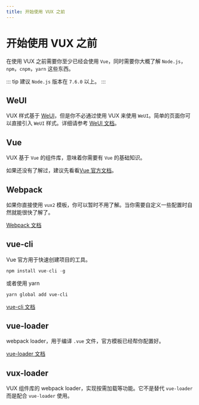 ```yaml
---
title: 开始使用 VUX 之前
---
```


# 开始使用 VUX 之前

在使用 VUX 之前需要你至少已经会使用 `Vue`，同时需要你大概了解 `Node.js`，`npm`，`cnpm`，`yarn` 这些东西。

::: tip
建议 `Node.js` 版本在 `7.6.0` 以上。
:::

## WeUI

VUX 样式基于 [WeUI](https://github.com/weui/weui)，但是你不必通过使用 VUX 来使用 `WeUI`。简单的页面你可以直接引入 `WeUI` 样式。详细请参考 [WeUI 文档](https://github.com/weui/weui)。

## Vue

VUX 基于 `Vue` 的组件库，意味着你需要有 `Vue` 的基础知识。

如果还没有了解过，建议先看看[Vue 官方文档](https://cn.vuejs.org)。

## Webpack

如果你直接使用 `vux2` 模板，你可以暂时不用了解。当你需要自定义一些配置时自然就能很快了解了。

[Webpack 文档](https://webpack.js.org)

## vue-cli

Vue 官方用于快速创建项目的工具。

``` js bash
npm install vue-cli -g
```

或者使用 yarn

``` bash
yarn global add vue-cli
```

[vue-cli 文档](https://github.com/vuejs/vue-cli)

## vue-loader

webpack loader，用于编译 `.vue` 文件，官方模板已经帮你配置好。

[vue-loader 文档](https://vue-loader.vuejs.org)

## vux-loader
 
VUX 组件库的 webpack loader，实现按需加载等功能。它不是替代 `vue-loader` 而是配合 `vue-loader` 使用。